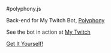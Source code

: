 #polyphony.js

Back-end for My Twitch Bot, <a href="https://github.com/Cazgem/polyphonyTwitch">Polyphony</a>

See the bot in action at <a href="https://twitch.tv/cazgem">My Twitch</a>

<a href="https://twitch.tv/polyphony">Get It Yourself!</a>